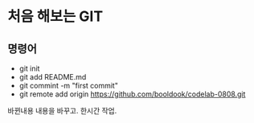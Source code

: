 # 처음 해보는 GIT

## 명령어

- git init
- git add README.md
- git commint -m "first commit"
- git remote add origin https://github.com/booldook/codelab-0808.git

바뀐내용
내용을 바꾸고.
한시간 작업.
